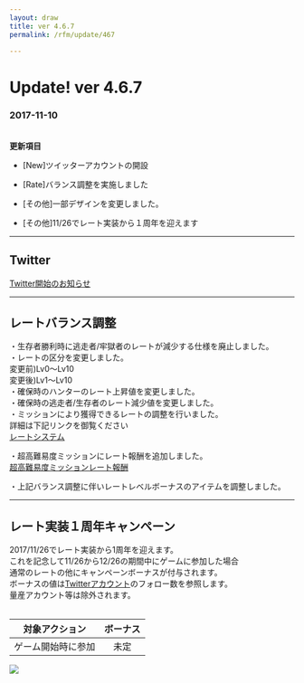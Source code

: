```yaml
---
layout: draw
title: ver 4.6.7
permalink: /rfm/update/467

---
```



# Update! ver 4.6.7
### 2017-11-10
<br>
<strong>更新項目</strong><br>

+ [New]ツイッターアカウントの開設<br>

+ [Rate]バランス調整を実施しました<br>

+ [その他]一部デザインを変更しました。<br>

+ [その他]11/26でレート実装から１周年を迎えます<br>

---------------------  
## Twitter
  
[Twitter開始のお知らせ](http://web.njj12.net/rfm/twitter/)<br>

----------------------
## レートバランス調整

・生存者勝利時に逃走者/牢獄者のレートが減少する仕様を廃止しました。<br>
・レートの区分を変更しました。<br>
変更前)Lv0～Lv10<br>
変更後)Lv1～Lv10<br>
・確保時のハンターのレート上昇値を変更しました。<br>
・確保時の逃走者/生存者のレート減少値を変更しました。<br>
・ミッションにより獲得できるレートの調整を行いました。<br>
詳細は下記リンクを御覧ください<br>
[レートシステム](http://web.njj12.net/rfm/rate/)<br>

・超高難易度ミッションにレート報酬を追加しました。<br>
[超高難易度ミッションレート報酬](http://web.njj12.net/rfm/rate/shl)<br>

・上記バランス調整に伴いレートレベルボーナスのアイテムを調整しました。<br>

----------------------
## レート実装１周年キャンペーン

2017/11/26でレート実装から1周年を迎えます。<br>
これを記念して11/26から12/26の期間中にゲームに参加した場合<br>
通常のレートの他にキャンペーンボーナスが付与されます。<br>
ボーナスの値は[Twitterアカウント](https://twitter.com/project_rfm)のフォロー数を参照します。<br>
量産アカウント等は除外されます。<br><br>


|対象アクション|ボーナス|
| :--------: |:---------:|
|ゲーム開始時に参加|未定|

<a><img src="http://web.njj12.net/public/images/rate1aniv.png"></a>

